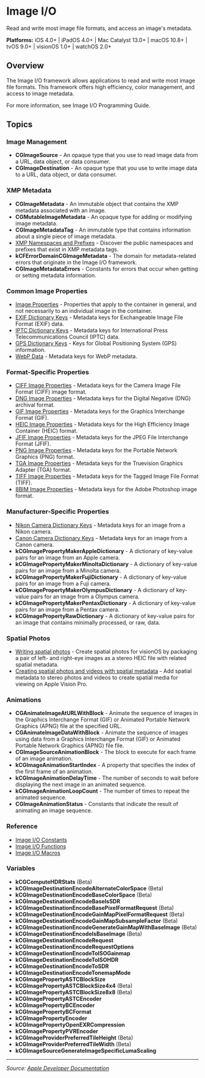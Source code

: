 # Image I/O

Read and write most image file formats, and access an image's metadata.

**Platforms:** iOS 4.0+ | iPadOS 4.0+ | Mac Catalyst 13.0+ | macOS 10.8+ | tvOS 9.0+ | visionOS 1.0+ | watchOS 2.0+

## Overview

The Image I/O framework allows applications to read and write most image file formats. This framework offers high efficiency, color management, and access to image metadata.

For more information, see Image I/O Programming Guide.

## Topics

### Image Management
- **CGImageSource** - An opaque type that you use to read image data from a URL, data object, or data consumer.
- **CGImageDestination** - An opaque type that you use to write image data to a URL, data object, or data consumer.

### XMP Metadata
- **CGImageMetadata** - An immutable object that contains the XMP metadata associated with an image.
- **CGMutableImageMetadata** - An opaque type for adding or modifying image metadata.
- **CGImageMetadataTag** - An immutable type that contains information about a single piece of image metadata.
- [XMP Namespaces and Prefixes](https://developer.apple.com/documentation/imageio/xmp_namespaces_and_prefixes) - Discover the public namespaces and prefixes that exist in XMP metadata tags.
- **kCFErrorDomainCGImageMetadata** - The domain for metadata-related errors that originate in the Image I/O framework.
- **CGImageMetadataErrors** - Constants for errors that occur when getting or setting metadata information.

### Common Image Properties
- [Image Properties](https://developer.apple.com/documentation/imageio/image_properties) - Properties that apply to the container in general, and not necessarily to an individual image in the container.
- [EXIF Dictionary Keys](https://developer.apple.com/documentation/imageio/exif_dictionary_keys) - Metadata keys for Exchangeable Image File Format (EXIF) data.
- [IPTC Dictionary Keys](https://developer.apple.com/documentation/imageio/iptc_dictionary_keys) - Metadata keys for International Press Telecommunications Council (IPTC) data.
- [GPS Dictionary Keys](https://developer.apple.com/documentation/imageio/gps_dictionary_keys) - Keys for Global Positioning System (GPS) information.
- [WebP Data](https://developer.apple.com/documentation/imageio/webp_data) - Metadata keys for WebP metadata.

### Format-Specific Properties
- [CIFF Image Properties](https://developer.apple.com/documentation/imageio/ciff_image_properties) - Metadata keys for the Camera Image File Format (CIFF) image format.
- [DNG Image Properties](https://developer.apple.com/documentation/imageio/dng_image_properties) - Metadata keys for the Digital Negative (DNG) archival format.
- [GIF Image Properties](https://developer.apple.com/documentation/imageio/gif_image_properties) - Metadata keys for the Graphics Interchange Format (GIF).
- [HEIC Image Properties](https://developer.apple.com/documentation/imageio/heic_image_properties) - Metadata keys for the High Efficiency Image Container (HEIC) format.
- [JFIF Image Properties](https://developer.apple.com/documentation/imageio/jfif_image_properties) - Metadata keys for the JPEG File Interchange Format (JFIF).
- [PNG Image Properties](https://developer.apple.com/documentation/imageio/png_image_properties) - Metadata keys for the Portable Network Graphics (PNG) format.
- [TGA Image Properties](https://developer.apple.com/documentation/imageio/tga_image_properties) - Metadata keys for the Truevision Graphics Adapter (TGA) format.
- [TIFF Image Properties](https://developer.apple.com/documentation/imageio/tiff_image_properties) - Metadata keys for the Tagged Image File Format (TIFF).
- [8BIM Image Properties](https://developer.apple.com/documentation/imageio/8bim_image_properties) - Metadata keys for the Adobe Photoshop image format.

### Manufacturer-Specific Properties
- [Nikon Camera Dictionary Keys](https://developer.apple.com/documentation/imageio/nikon_camera_dictionary_keys) - Metadata keys for an image from a Nikon camera.
- [Canon Camera Dictionary Keys](https://developer.apple.com/documentation/imageio/canon_camera_dictionary_keys) - Metadata keys for an image from a Canon camera.
- **kCGImagePropertyMakerAppleDictionary** - A dictionary of key-value pairs for an image from an Apple camera.
- **kCGImagePropertyMakerMinoltaDictionary** - A dictionary of key-value pairs for an image from a Minolta camera.
- **kCGImagePropertyMakerFujiDictionary** - A dictionary of key-value pairs for an image from a Fuji camera.
- **kCGImagePropertyMakerOlympusDictionary** - A dictionary of key-value pairs for an image from a Olympus camera.
- **kCGImagePropertyMakerPentaxDictionary** - A dictionary of key-value pairs for an image from a Pentax camera.
- **kCGImagePropertyRawDictionary** - A dictionary of key-value pairs for an image that contains minimally processed, or raw, data.

### Spatial Photos
- [Writing spatial photos](https://developer.apple.com/documentation/imageio/writing_spatial_photos) - Create spatial photos for visionOS by packaging a pair of left- and right-eye images as a stereo HEIC file with related spatial metadata.
- [Creating spatial photos and videos with spatial metadata](https://developer.apple.com/documentation/imageio/creating_spatial_photos_and_videos_with_spatial_metadata) - Add spatial metadata to stereo photos and videos to create spatial media for viewing on Apple Vision Pro.

### Animations
- **CGAnimateImageAtURLWithBlock** - Animate the sequence of images in the Graphics Interchange Format (GIF) or Animated Portable Network Graphics (APNG) file at the specified URL.
- **CGAnimateImageDataWithBlock** - Animate the sequence of images using data from a Graphics Interchange Format (GIF) or Animated Portable Network Graphics (APNG) file file.
- **CGImageSourceAnimationBlock** - The block to execute for each frame of an image animation.
- **kCGImageAnimationStartIndex** - A property that specifies the index of the first frame of an animation.
- **kCGImageAnimationDelayTime** - The number of seconds to wait before displaying the next image in an animated sequence.
- **kCGImageAnimationLoopCount** - The number of times to repeat the animated sequence.
- **CGImageAnimationStatus** - Constants that indicate the result of animating an image sequence.

### Reference
- [Image I/O Constants](https://developer.apple.com/documentation/imageio/image_i_o_constants)
- [Image I/O Functions](https://developer.apple.com/documentation/imageio/image_i_o_functions)
- [Image I/O Macros](https://developer.apple.com/documentation/imageio/image_i_o_macros)

### Variables
- **kCGComputeHDRStats** (Beta)
- **kCGImageDestinationEncodeAlternateColorSpace** (Beta)
- **kCGImageDestinationEncodeBaseColorSpace** (Beta)
- **kCGImageDestinationEncodeBaseIsSDR**
- **kCGImageDestinationEncodeBasePixelFormatRequest** (Beta)
- **kCGImageDestinationEncodeGainMapPixelFormatRequest** (Beta)
- **kCGImageDestinationEncodeGainMapSubsampleFactor** (Beta)
- **kCGImageDestinationEncodeGenerateGainMapWithBaseImage** (Beta)
- **kCGImageDestinationEncodeIsBaseImage** (Beta)
- **kCGImageDestinationEncodeRequest**
- **kCGImageDestinationEncodeRequestOptions**
- **kCGImageDestinationEncodeToISOGainmap**
- **kCGImageDestinationEncodeToISOHDR**
- **kCGImageDestinationEncodeToSDR**
- **kCGImageDestinationEncodeTonemapMode**
- **kCGImagePropertyASTCBlockSize**
- **kCGImagePropertyASTCBlockSize4x4** (Beta)
- **kCGImagePropertyASTCBlockSize8x8** (Beta)
- **kCGImagePropertyASTCEncoder**
- **kCGImagePropertyBCEncoder**
- **kCGImagePropertyBCFormat**
- **kCGImagePropertyEncoder**
- **kCGImagePropertyOpenEXRCompression**
- **kCGImagePropertyPVREncoder**
- **kCGImageProviderPreferredTileHeight** (Beta)
- **kCGImageProviderPreferredTileWidth** (Beta)
- **kCGImageSourceGenerateImageSpecificLumaScaling**

---

*Source: [Apple Developer Documentation](https://developer.apple.com/documentation/ImageIO)*